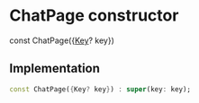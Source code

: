 


# ChatPage constructor






const
ChatPage(\{[Key](https://api.flutter.dev/flutter/foundation/Key-class.html)? key})





## Implementation

```dart
const ChatPage({Key? key}) : super(key: key);
```







